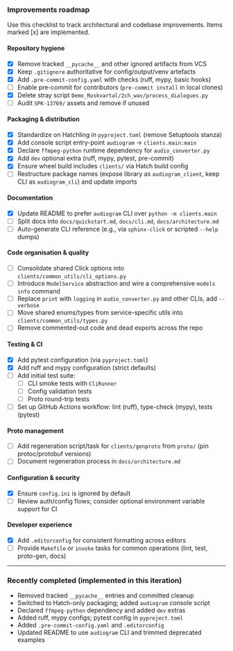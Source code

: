 ### Improvements roadmap

Use this checklist to track architectural and codebase improvements. Items marked [x] are implemented.

#### Repository hygiene
- [x] Remove tracked `__pycache__` and other ignored artifacts from VCS
- [x] Keep `.gitignore` authoritative for config/output/venv artefacts
- [x] Add `.pre-commit-config.yaml` with checks (ruff, mypy, basic hooks)
- [ ] Enable pre-commit for contributors (`pre-commit install` in local clones)
- [x] Delete stray script `Demo_Roskvartal/2ch_wav/process_dialogues.py`
- [ ] Audit `SPK-13769/` assets and remove if unused

#### Packaging & distribution
- [x] Standardize on Hatchling in `pyproject.toml` (remove Setuptools stanza)
- [x] Add console script entry-point `audiogram` → `clients.main:main`
- [x] Declare `ffmpeg-python` runtime dependency for `audio_converter.py`
- [x] Add `dev` optional extra (ruff, mypy, pytest, pre-commit)
- [x] Ensure wheel build includes `clients/` via Hatch build config
- [ ] Restructure package names (expose library as `audiogram_client`, keep CLI as `audiogram_cli`) and update imports

#### Documentation
- [x] Update README to prefer `audiogram` CLI over `python -m clients.main`
- [ ] Split docs into `docs/quickstart.md`, `docs/cli.md`, `docs/architecture.md`
- [ ] Auto-generate CLI reference (e.g., via `sphinx-click` or scripted `--help` dumps)

#### Code organisation & quality
- [ ] Consolidate shared Click options into `clients/common_utils/cli_options.py`
- [ ] Introduce `ModelService` abstraction and wire a comprehensive `models info` command
- [ ] Replace `print` with `logging` in `audio_converter.py` and other CLIs, add `--verbose`
- [ ] Move shared enums/types from service-specific utils into `clients/common_utils/types.py`
- [ ] Remove commented-out code and dead exports across the repo

#### Testing & CI
- [x] Add pytest configuration (via `pyproject.toml`)
- [x] Add ruff and mypy configuration (strict defaults)
- [ ] Add initial test suite:
  - [ ] CLI smoke tests with `CliRunner`
  - [ ] Config validation tests
  - [ ] Proto round-trip tests
- [ ] Set up GitHub Actions workflow: lint (ruff), type-check (mypy), tests (pytest)

#### Proto management
- [ ] Add regeneration script/task for `clients/genproto` from `proto/` (pin protoc/protobuf versions)
- [ ] Document regeneration process in `docs/architecture.md`

#### Configuration & security
- [x] Ensure `config.ini` is ignored by default
- [ ] Review auth/config flows; consider optional environment variable support for CI

#### Developer experience
- [x] Add `.editorconfig` for consistent formatting across editors
- [ ] Provide `Makefile` or `invoke` tasks for common operations (lint, test, proto-gen, docs)

---

### Recently completed (implemented in this iteration)
- Removed tracked `__pycache__` entries and committed cleanup
- Switched to Hatch-only packaging; added `audiogram` console script
- Declared `ffmpeg-python` dependency and added `dev` extras
- Added ruff, mypy configs; pytest config in `pyproject.toml`
- Added `.pre-commit-config.yaml` and `.editorconfig`
- Updated README to use `audiogram` CLI and trimmed deprecated examples


